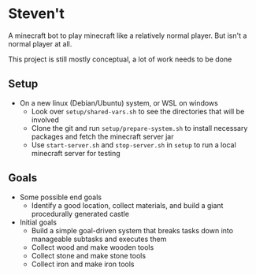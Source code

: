 # Steven't
A minecraft bot to play minecraft like a relatively normal player. But isn't a normal player at all.

This project is still mostly conceptual, a lot of work needs to be done

## Setup
* On a new linux (Debian/Ubuntu) system, or WSL on windows
  * Look over `setup/shared-vars.sh` to see the directories that will be involved
  * Clone the git and run `setup/prepare-system.sh` to install necessary packages and fetch the minecraft server jar
  * Use `start-server.sh` and `stop-server.sh` in `setup` to run a local minecraft server for testing

## Goals
* Some possible end goals
  * Identify a good location, collect materials, and build a giant procedurally generated castle
* Initial goals
  * Build a simple goal-driven system that breaks tasks down into manageable subtasks and executes them
  * Collect wood and make wooden tools
  * Collect stone and make stone tools
  * Collect iron and make iron tools



